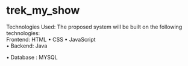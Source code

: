 # trek_my_show
<div>
Technologies Used:
The proposed system will be built on the following technologies:
</div>
<div>
Frontend:
HTML
•	CSS
•	JavaScript
</div>
•	Backend:
Java

•	Database :
MYSQL
